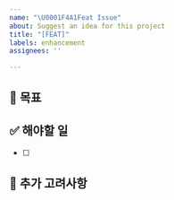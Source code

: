```yaml
---
name: "\U0001F4A1Feat Issue"
about: Suggest an idea for this project
title: "[FEAT]"
labels: enhancement
assignees: ''

---
```


## 🎯 목표

## ✅ 해야할 일
- [ ]

## 💬 추가 고려사항
